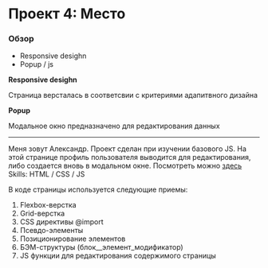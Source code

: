 # Проект 4: Место

### Обзор

* Responsive desighn
* Popup / js

**Responsive desighn**

Страница версталась в соответсвии с критериями адапитвного дизайна

**Popup**

Модальное окно предназначено для редактирования данных

-----------------------------------------------------------------

Меня зовут Александр. Проект сделан при изучении базового JS. На этой странице профиль пользователя выводится для редактирования, либо создается вновь в модальном окне.  Посмотреть можно [здесь]( https://alyushkov.github.io/mesto//index.html)
Skills: HTML / CSS / JS

В коде страницы используется следующие приемы:

1. Flexbox-верстка
2. Grid-верстка
3. CSS директивы @import
4. Псевдо-элементы
5. Позиционирование элементов
6. БЭМ-структуры (блок__элемент_модификатор)
7. JS функции для редактирования содержимого страницы
